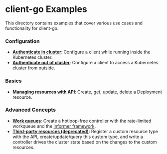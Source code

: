 # client-go Examples

This directory contains examples that cover various use cases and functionality
for client-go.

### Configuration

- [**Authenticate in cluster**](./in-cluster-client-configuration): Configure a
  client while running inside the Kubernetes cluster.
- [**Authenticate out of cluster**](./out-of-cluster-client-configuration):
  Configure a client to access a Kubernetes cluster from outside.

### Basics

- [**Managing resources with API**](./create-update-delete-deployment): Create,
  get, update, delete a Deployment resource.

### Advanced Concepts

- [**Work queues**](./workqueue): Create a hotloop-free controller with the
  rate-limited workqueue and the [informer framework][informer].
- [**Third-party resources (deprecated)**](./third-party-resources-deprecated):
  Register a custom resource type with the API, create/update/query this custom
  type, and write a controller drives the cluster state based on the changes to
  the custom resources.

[informer]: https://godoc.org/k8s.io/client-go/tools/cache#NewInformer

